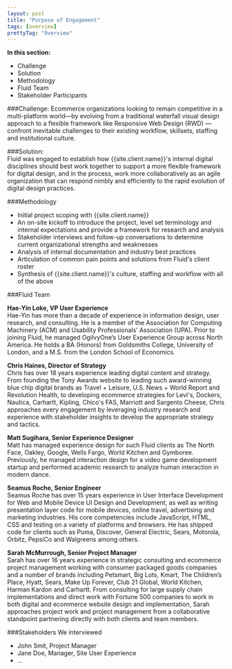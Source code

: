 ```yaml
---
layout: post
title: "Purpose of Engagement"
tags: [overview]
prettyTag: "Overview"
---
```

<div class="recommendations">
<b>In this section:</b>
<ul>
<li>Challenge</li>
<li>Solution</li>
<li>Methodology</li>
<li>Fluid Team</li>
<li>Stakeholder Participants</li>
</ul>
</div>
###Challenge:  
Ecommerce organizations looking to remain competitive in a multi-platform world—by evolving from a traditional waterfall visual design approach to a flexible framework like Responsive Web Design (RWD) — confront inevitable challenges to their existing workflow, skillsets, staffing and institutional culture.

###Solution:  
Fluid was engaged to establish how {{site.client.name}}'s internal digital disciplines should best work together to support a more flexible framework for digital design, and in the process, work more collaboratively as an agile organization that can respond nimbly and efficiently to the rapid evolution of digital design practices.  

###Methodology

* Initial project scoping with {{site.client.name}}
* An on-site kickoff to introduce the project, level set terminology and internal expectations and provide a framework for research and analysis
* Stakeholder interviews and follow-up conversations to determine current organizational strengths and weaknesses
* Analysis of internal documentation and industry best practices
* Articulation of common pain points and solutions from Fluid's client roster
* Synthesis of {{site.client.name}}'s culture, staffing and workflow with all of the above

###Fluid Team 

**Hae-Yin Loke, VP User Experience**  
Hae-Yin has more than a decade of experience in information design, user research, and consulting. He is a member of the Association for Computing Machinery (ACM) and Usability Professionals’ Association (UPA). Prior to joining Fluid, he managed OgilvyOne’s User Experience Group across North America. He holds a BA (Honors) from Goldsmiths College, University of London, and a M.S. from the London School of Economics.

**Chris Haines, Director of Strategy**  
Chris has over 18 years experience leading digital content and strategy. From founding the Tony Awards website to leading such award-winning blue chip digital brands as Travel + Leisure, U.S. News + World Report and Revolution Health, to developing ecommerce strategies for Levi's, Dockers, Nautica, Carhartt, Kipling, Chico's FAS, Marriott and Sargento Cheese, Chris approaches every engagement by leveraging industry research and experience with stakeholder insights to develop the appropriate strategy and tactics.

**Matt Sugihara, Senior Experience Designer**  
Matt has managed experience design for such Fluid clients as The North Face, Oakley, Google, Wells Fargo, World Kitchen and Gymboree. Previously, he managed interaction design for a video game development startup and performed academic research to analyze human interaction in modern dance. 

**Seamus Roche, Senior Engineer**  
Seamus Roche has over 15 years experience in User Interface Development for Web and Mobile Device UI Design and Development, as well as writing presentation layer code for mobile devices, online travel, advertising and marketing industries. His core competencies include JavaScript, HTML, CSS and testing on a variety of platforms and browsers. He has shipped code for clients such as Puma, Discover, General Electric, Sears, Motorola, Orbitz, PepsiCo and Walgreens among others.

**Sarah McMurrough, Senior Project Manager**  
Sarah has over 16 years experience in strategic consulting and ecommerce project management working with consumer packaged goods companies and a number of brands including Petsmart, Big Lots, Kmart, The Children’s Place, Hyatt, Sears, Make Up Forever, Club 21 Global, World Kitchen, Harman Kardon and Carhartt. From consulting for large supply chain implementations and direct work with Fortune 500 companies to work in both digital and ecommerce website design and implementation, Sarah approaches project work and project management from a collaborative standpoint partnering directly with both clients and team members.

###Stakeholders We interviewed

* John Smit, Project Manager
* Jane Doe, Manager, Site User Experience
* ...
